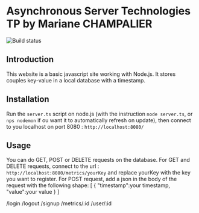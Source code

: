 
# Asynchronous Server Technologies TP by Mariane CHAMPALIER

![Build status](https://travis-ci.org/Myhrchan/AST_TP1.svg?branch=master)

## Introduction
This website is a basic javascript site working with Node.js.
It stores couples key-value in a local database with a timestamp.


## Installation
Run the `server.ts` script on node.js (with the instruction `node server.ts`, or `nps nodemon` if ou want it to automatically refresh on update), then connect to you localhost on port 8080 : `http://localhost:8080/`

## Usage
You can do GET, POST or DELETE requests on the database.
For GET and DELETE requests, connect to the url : `http://localhost:8080/metrics/yourKey` and replace yourKey with the key you want to register. 
For POST request, add a json in the body of the request with the following shape:
[
  { "timestamp":your timestamp, "value":your value }
]


/login
/logout
/signup
/metrics/:id
/user/:id